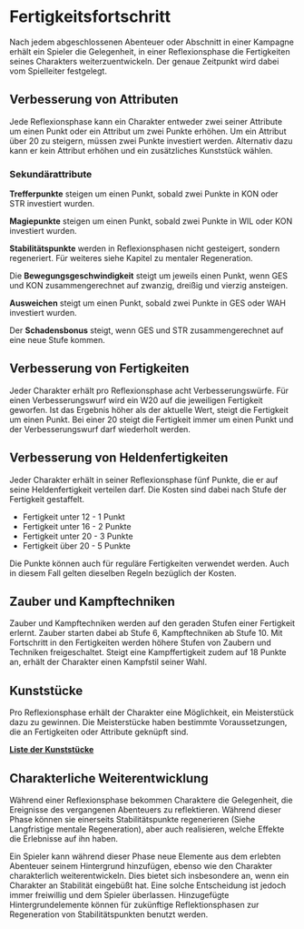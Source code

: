 # Fertigkeitsfortschritt
Nach jedem abgeschlossenen Abenteuer oder Abschnitt in einer Kampagne erhält ein Spieler die Gelegenheit, in einer Reflexionsphase die Fertigkeiten seines Charakters weiterzuentwickeln. Der genaue Zeitpunkt wird dabei vom Spielleiter festgelegt.

## Verbesserung von Attributen

Jede Reflexionsphase kann ein Charakter entweder zwei seiner Attribute um einen Punkt oder ein Attribut um zwei Punkte erhöhen. Um ein Attribut über 20 zu steigern, müssen zwei Punkte investiert werden. Alternativ dazu kann er kein Attribut erhöhen und ein zusätzliches Kunststück wählen.

### Sekundärattribute

**Trefferpunkte** steigen um einen Punkt, sobald zwei Punkte in KON oder STR investiert wurden.

**Magiepunkte** steigen um einen Punkt, sobald zwei Punkte in WIL oder KON investiert wurden.

**Stabilitätspunkte** werden in Reflexionsphasen nicht gesteigert, sondern regeneriert. Für weiteres siehe Kapitel zu mentaler Regeneration.

Die **Bewegungsgeschwindigkeit** steigt um jeweils einen Punkt, wenn GES und KON zusammengerechnet auf zwanzig, dreißig und vierzig ansteigen.

**Ausweichen** steigt um einen Punkt, sobald zwei Punkte in GES oder WAH investiert wurden.

Der **Schadensbonus** steigt, wenn GES und STR zusammengerechnet auf eine neue Stufe kommen.

## Verbesserung von Fertigkeiten

Jeder Charakter erhält pro Reflexionsphase acht Verbesserungswürfe. Für einen Verbesserungswurf wird ein W20 auf die jeweiligen Fertigkeit geworfen. Ist das Ergebnis höher als der aktuelle Wert, steigt die Fertigkeit um einen Punkt. Bei einer 20 steigt die Fertigkeit immer um einen Punkt und der Verbesserungswurf darf wiederholt werden.

## Verbesserung von Heldenfertigkeiten

Jeder Charakter erhält in seiner Reflexionsphase fünf Punkte, die er auf seine Heldenfertigkeit verteilen darf. Die Kosten sind dabei nach Stufe der Fertigkeit gestaffelt.

- Fertigkeit unter 12 - 1 Punkt
- Fertigkeit unter 16 - 2 Punkte
- Fertigkeit unter 20 - 3 Punkte
- Fertigkeit über 20 - 5 Punkte

Die Punkte können auch für reguläre Fertigkeiten verwendet werden. Auch in diesem Fall gelten dieselben Regeln bezüglich der Kosten.

## Zauber und Kampftechniken

Zauber und Kampftechniken werden auf den geraden Stufen einer Fertigkeit erlernt. Zauber starten dabei ab Stufe 6, Kampftechniken ab Stufe 10. Mit Fortschritt in den Fertigkeiten werden höhere Stufen von Zaubern und Techniken freigeschaltet. Steigt eine Kampffertigkeit zudem auf 18 Punkte an, erhält der Charakter einen Kampfstil seiner Wahl.

## Kunststücke

Pro Reflexionsphase erhält der Charakter eine Möglichkeit, ein Meisterstück dazu zu gewinnen. Die Meisterstücke haben bestimmte Voraussetzungen, die an Fertigkeiten oder Attribute geknüpft sind.

**[Liste der Kunststücke](Kunststücke.md)**

## Charakterliche Weiterentwicklung

Während einer Reflexionsphase bekommen Charaktere die Gelegenheit, die Ereignisse des vergangenen Abenteuers zu reflektieren. Während dieser Phase können sie einerseits Stabilitätspunkte regenerieren (Siehe Langfristige mentale Regeneration), aber auch realisieren, welche Effekte die Erlebnisse auf ihn haben.

Ein Spieler kann während dieser Phase neue Elemente aus dem erlebten Abenteuer seinem Hintergrund hinzufügen, ebenso wie den Charakter charakterlich weiterentwickeln. Dies bietet sich insbesondere an, wenn ein Charakter an Stabilität eingebüßt hat. Eine solche Entscheidung ist jedoch immer freiwillig und dem Spieler überlassen. Hinzugefügte Hintergrundelemente können für zukünftige Reflektionsphasen zur Regeneration von Stabilitätspunkten benutzt werden.
